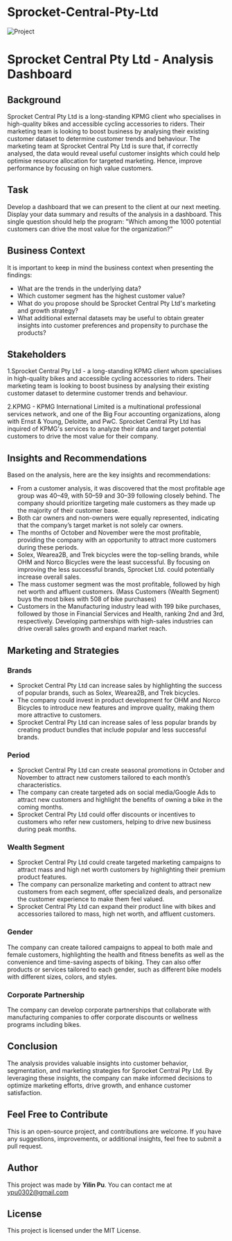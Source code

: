 # Sprocket-Central-Pty-Ltd

![Project](link)

# Sprocket Central Pty Ltd - Analysis Dashboard

## Background
Sprocket Central Pty Ltd is a long-standing KPMG client who specialises in high-quality bikes and accessible cycling accessories to riders. Their marketing team is looking to boost business by analysing their existing customer dataset to determine customer trends and behaviour. The marketing team at Sprocket Central Pty Ltd is sure that, if correctly analysed, the data would reveal useful customer insights which could help optimise resource allocation for targeted marketing. Hence, improve performance by focusing on high value customers.

## Task
Develop a dashboard that we can present to the client at our next meeting. Display your data summary and results of the analysis in a dashboard. This single question should help the program: "Which among the 1000 potential customers can drive the most value for the organization?"

## Business Context
It is important to keep in mind the business context when presenting the findings:

- What are the trends in the underlying data?
- Which customer segment has the highest customer value?
- What do you propose should be Sprocket Central Pty Ltd's marketing and growth strategy?
- What additional external datasets may be useful to obtain greater insights into customer preferences and propensity to purchase the products?

## Stakeholders
1.Sprocket Central Pty Ltd - a long-standing KPMG client whom specialises in high-quality bikes and accessible cycling accessories to riders. Their marketing team is looking to boost business by analysing their existing customer dataset to determine customer trends and behaviour.

2.KPMG - KPMG International Limited is a multinational professional services network, and one of the Big Four accounting organizations, along with Ernst & Young, Deloitte, and PwC. Sprocket Central Pty Ltd has inquired of KPMG's services to analyze their data and target potential customers to drive the most value for their company. 

## Insights and Recommendations
Based on the analysis, here are the key insights and recommendations:

- From a customer analysis, it was discovered that the most profitable age group was 40–49, with 50–59 and 30–39 following closely behind. The company should prioritize targeting male customers as they made up the majority of their customer base.
- Both car owners and non-owners were equally represented, indicating that the company’s target market is not solely car owners.
- The months of October and November were the most profitable, providing the company with an opportunity to attract more customers during these periods.
- Solex, Wearea2B, and Trek bicycles were the top-selling brands, while OHM and Norco Bicycles were the least successful. By focusing on improving the less successful brands, Sprocket Ltd. could potentially increase overall sales.
- The mass customer segment was the most profitable, followed by high net worth and affluent customers. (Mass Customers (Wealth Segment) buys the most bikes with 508 of bike purchases)
- Customers in the Manufacturing industry lead with 199 bike purchases, followed by those in Financial Services and Health, ranking 2nd and 3rd, respectively. Developing partnerships with high-sales industries can drive overall sales growth and expand market reach.

## Marketing and Strategies
### Brands
- Sprocket Central Pty Ltd can increase sales by highlighting the success of popular brands, such as Solex, Wearea2B, and Trek bicycles.
- The company could invest in product development for OHM and Norco Bicycles to introduce new features and improve quality, making them more attractive to customers.
- Sprocket Central Pty Ltd can increase sales of less popular brands by creating product bundles that include popular and less successful brands.

### Period
- Sprocket Central Pty Ltd can create seasonal promotions in October and November to attract new customers tailored to each month’s characteristics.
- The company can create targeted ads on social media/Google Ads to attract new customers and highlight the benefits of owning a bike in the coming months.
- Sprocket Central Pty Ltd could offer discounts or incentives to customers who refer new customers, helping to drive new business during peak months.

### Wealth Segment
- Sprocket Central Pty Ltd could create targeted marketing campaigns to attract mass and high net worth customers by highlighting their premium product features.
- The company can personalize marketing and content to attract new customers from each segment, offer specialized deals, and personalize the customer experience to make them feel valued.
- Sprocket Central Pty Ltd can expand their product line with bikes and accessories tailored to mass, high net worth, and affluent customers.

### Gender
The company can create tailored campaigns to appeal to both male and female customers, highlighting the health and fitness benefits as well as the convenience and time-saving aspects of biking. They can also offer products or services tailored to each gender, such as different bike models with different sizes, colors, and styles.

### Corporate Partnership
The company can develop corporate partnerships that collaborate with manufacturing companies to offer corporate discounts or wellness programs including bikes.

## Conclusion
The analysis provides valuable insights into customer behavior, segmentation, and marketing strategies for Sprocket Central Pty Ltd. By leveraging these insights, the company can make informed decisions to optimize marketing efforts, drive growth, and enhance customer satisfaction.

## Feel Free to Contribute
This is an open-source project, and contributions are welcome. If you have any suggestions, improvements, or additional insights, feel free to submit a pull request.

## Author
This project was made by **Yilin Pu**. You can contact me at ypu0302@gmail.com

## License
This project is licensed under the MIT License.
